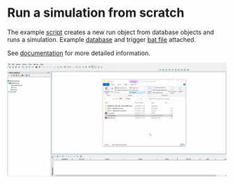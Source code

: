 # Run a simulation from scratch
The example [script](EX_script.rb) creates a new run object from database objects and runs a simulation. Example [database](database.zip) and trigger [bat file](exchange.bat) attached.

See [documentation](documentation.md) for more detailed information.

![](gif001.gif)